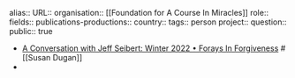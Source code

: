 alias::
URL::
organisation:: [[Foundation for A Course In Miracles]] 
role::
fields::
publications-productions:: 
country::
tags:: person
project::
question::
public:: true

- [A Conversation with Jeff Seibert: Winter 2022 • Forays In Forgiveness](https://www.foraysinforgiveness.com/a-conversation-with-jeff-seibert-winter-2022/) #[[Susan Dugan]]
-